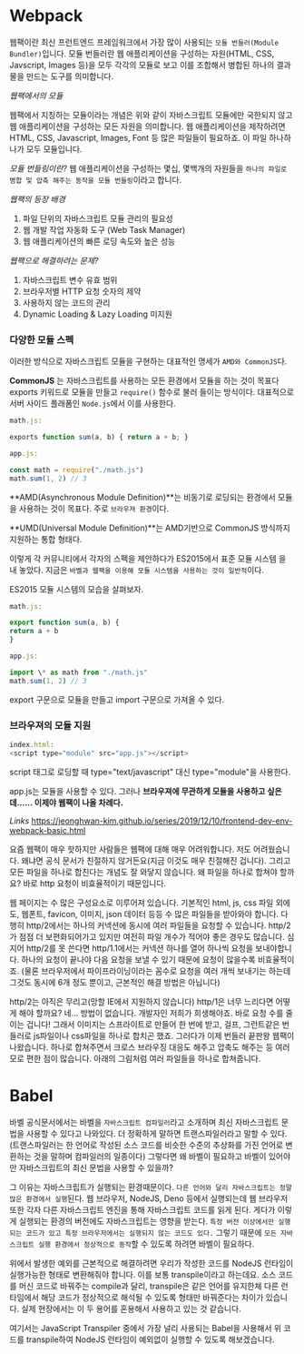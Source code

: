 # Webpack

웹팩이란 최신 프런트엔드 프레임워크에서 가장 많이 사용되는 `모듈 번들러(Module Bundler)`입니다. 모듈 번들러란 웹 애플리케이션을 구성하는 자원(HTML, CSS, Javscript, Images 등)을 모두 각각의 모듈로 보고 이를 조합해서 병합된 하나의 결과물을 만드는 도구를 의미합니다.

_웹팩에서의 모듈_

웹팩에서 지칭하는 모듈이라는 개념은 위와 같이 자바스크립트 모듈에만 국한되지 않고 웹 애플리케이션을 구성하는 모든 자원을 의미합니다. 웹 애플리케이션을 제작하려면 HTML, CSS, Javascript, Images, Font 등 많은 파일들이 필요하죠. 이 파일 하나하나가 모두 모듈입니다.

_모듈 번들링이란?_
웹 애플리케이션을 구성하는 몇십, 몇백개의 자원들을 `하나의 파일로 병합 및 압축 해주는 동작을 모듈 번들링`이라고 합니다.

_웹팩의 등장 배경_

1. 파일 단위의 자바스크립트 모듈 관리의 필요성
2. 웹 개발 작업 자동화 도구 (Web Task Manager)
3. 웹 애플리케이션의 빠른 로딩 속도와 높은 성능

_웹팩으로 해결하려는 문제?_

1. 자바스크립트 변수 유효 범위
2. 브라우저별 HTTP 요청 숫자의 제약
3. 사용하지 않는 코드의 관리
4. Dynamic Loading & Lazy Loading 미지원

### 다양한 모듈 스펙

이러한 방식으로 자바스크립트 모듈을 구현하는 대표적인 명세가 `AMD와 CommonJS`다.

**CommonJS** 는 자바스크립트를 사용하는 모든 환경에서 모듈을 하는 것이 목표다
exports 키워드로 모듈을 만들고 `require()` 함수로 불러 들이는 방식이다.
대표적으로 서버 사이드 플래폼인 `Node.js`에서 이를 사용한다.

```js
math.js:

exports function sum(a, b) { return a + b; }

app.js:

const math = require("./math.js")
math.sum(1, 2) // 3
```

**AMD(Asynchronous Module Definition)**는 비동기로 로딩되는 환경에서 모듈을 사용하는 것이 목표다.
주로 `브라우져 환경`이다.

**UMD(Universal Module Definition)**는 AMD기반으로 CommonJS 방식까지 지원하는 통합 형태다.

이렇게 각 커뮤니티에서 각자의 스펙을 제안하다가 ES2015에서 표준 모듈 시스템 을 내 놓았다. 지금은 `바벨과 웹팩을 이용해 모듈 시스템을 사용하는 것이 일반적`이다.

ES2015 모듈 시스템의 모습을 살펴보자.

```js
math.js:

export function sum(a, b) {
return a + b
}

app.js:

import \* as math from "./math.js"
math.sum(1, 2) // 3
```

export 구문으로 모듈을 만들고 import 구문으로 가져올 수 있다.

### 브라우져의 모듈 지원

```js
index.html:
<script type="module" src="app.js"></script>
```

script 태그로 로딩할 때 type="text/javascript" 대신 type="module"을 사용한다.

app.js는 모듈을 사용할 수 있다.
그러나 **브라우져에 무관하게 모듈을 사용하고 싶은데...... 이제야 웹팩이 나올 차례다.**

_Links_
https://jeonghwan-kim.github.io/series/2019/12/10/frontend-dev-env-webpack-basic.html

<!--  -->

요즘 웹팩이 매우 핫하지만 사람들은 웹팩에 대해 매우 어려워합니다. 저도 어려웠습니다. 왜냐면 공식 문서가 친절하지 않거든요(지금 이것도 매우 친절해진 겁니다). 그리고 모든 파일을 하나로 합친다는 개념도 잘 와닿지 않습니다. 왜 파일을 하나로 합쳐야 할까요? 바로 http 요청이 비효율적이기 때문입니다.

웹 페이지는 수 많은 구성요소로 이루어져 있습니다. 기본적인 html, js, css 파일 외에도, 웹폰트, favicon, 이미지, json 데이터 등등 수 많은 파일들을 받아와야 합니다. 다행히 http/2에서는 하나의 커넥션에 동시에 여러 파일들을 요청할 수 있습니다. http/2가 점점 더 보편화되어가고 있지만 여전히 파일 개수가 적어야 좋은 경우도 많습니다. 심지어 http/2를 못 쓴다면 http/1.1에서는 커넥션 하나를 열어 하나씩 요청을 보내야합니다. 하나의 요청이 끝나야 다음 요청을 보낼 수 있기 때문에 요청이 많을수록 비효율적이죠. (물론 브라우저에서 파이프라이닝이라는 꼼수로 요청을 여러 개씩 보내기는 하는데 그것도 동시에 6개 정도 뿐이고, 근본적인 해결 방법은 아닙니다)

http/2는 아직은 무리고(망할 IE에서 지원하지 않습니다) http/1은 너무 느리다면 어떻게 해야 할까요? 네... 방법이 없습니다. 개발자인 저희가 희생해야죠. 바로 요청 수를 줄이는 겁니다! 그래서 이미지는 스프라이트로 만들어 한 번에 받고, 걸프, 그런트같은 번들러로 js파일이나 css파일을 하나로 합치곤 했죠. 그러다가 이제 번들러 끝판왕 웹팩이 나왔습니다. 하나로 합쳐주면서 크로스 브라우징 대응도 해주고 압축도 해주는 등 여러모로 편한 점이 많습니다. 아래의 그림처럼 여러 파일들을 하나로 합쳐줍니다.

# Babel

바벨 공식문서에서는 바벨을 `자바스크립트 컴파일러`라고 소개하며 최신 자바스크립트 문법을 사용할 수 있다고 나와있다. 더 정확하게 말하면 트랜스파일러라고 말할 수 있다. (트랜스파일러는 한 언어로 작성된 소스 코드를 비슷한 수준의 추상화를 가진 언어로 변환하는 것을 말하며 컴파일러의 일종이다) 그렇다면 왜 바벨이 필요하고 바벨이 있어야만 자바스크립트의 최신 문법을 사용할 수 있을까?

그 이유는 자바스크립트가 실행되는 환경때문이다. `다른 언어와 달리 자바스크립트는 정말 많은 환경에서 실행`된다. 웹 브라우저, NodeJS, Deno 등에서 실행되는데 웹 브라우저 또한 각자 다른 자바스크립트 엔진을 통해 자바스크립트 코드를 읽게 된다. 게다가 이렇게 실행되는 환경의 버전에도 자바스크립트는 영향을 받는다. `특정 버전 이상에서만 실행되는 코드가 있고 특정 브라우저에서는 실행되지 않는 코드도 있다.` 그렇기 때문에 `모든 자바스크립트 실행 환경에서 정상적으로 동작`할 수 있도록 하려면 바벨이 필요하다.

<!--  -->

위에서 발생한 예외를 근본적으로 해결하려면 우리가 작성한 코드를 NodeJS 런타임이 실행가능한 형태로 변환해줘야 합니다. 이를 보통 transpile이라고 하는데요. 소스 코드를 머신 코드로 바꿔주는 compile과 달리, transpile은 같은 언어를 유지한체 다른 런타임에서 해당 코드가 정상적으로 해석될 수 있도록 형태만 바꿔준다는 차이가 있습니다. 실제 현장에서는 이 두 용어를 혼용해서 사용하고 있는 것 같습니다.

여기서는 JavaScript Transpiler 중에서 가장 널리 사용되는 Babel을 사용해서 위 코드를 transpile하여 NodeJS 런타임이 예외없이 실행할 수 있도록 해보겠습니다.
